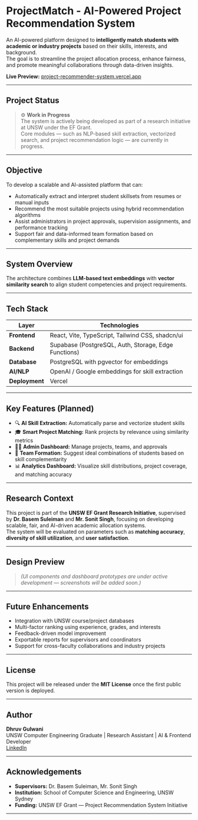 # ProjectMatch - AI-Powered Project Recommendation System

An AI-powered platform designed to **intelligently match students with academic or industry projects** based on their skills, interests, and background.  
The goal is to streamline the project allocation process, enhance fairness, and promote meaningful collaborations through data-driven insights.

**Live Preview:** [project-recommender-system.vercel.app](https://canvas-flex-creator-2wc3svubw-dhruv-2013s-projects.vercel.app)

---

## Project Status

> ⚙️ **Work in Progress**  
> The system is actively being developed as part of a research initiative at UNSW under the EF Grant.  
> Core modules — such as NLP-based skill extraction, vectorized search, and project recommendation logic — are currently in progress.

---

## Objective

To develop a scalable and AI-assisted platform that can:
- Automatically extract and interpret student skillsets from resumes or manual inputs  
- Recommend the most suitable projects using hybrid recommendation algorithms  
- Assist administrators in project approvals, supervision assignments, and performance tracking  
- Support fair and data-informed team formation based on complementary skills and project demands  

---

## System Overview


The architecture combines **LLM-based text embeddings** with **vector similarity search** to align student competencies and project requirements.

---

## Tech Stack

| Layer | Technologies |
|-------|---------------|
| **Frontend** | React, Vite, TypeScript, Tailwind CSS, shadcn/ui |
| **Backend** | Supabase (PostgreSQL, Auth, Storage, Edge Functions) |
| **Database** | PostgreSQL with pgvector for embeddings |
| **AI/NLP** | OpenAI / Google embeddings for skill extraction |
| **Deployment** | Vercel |

---

## Key Features (Planned)

- 🔍 **AI Skill Extraction:** Automatically parse and vectorize student skills  
- 🎓 **Smart Project Matching:** Rank projects by relevance using similarity metrics  
- 🧑‍🏫 **Admin Dashboard:** Manage projects, teams, and approvals  
- 🤝 **Team Formation:** Suggest ideal combinations of students based on skill complementarity  
- 📊 **Analytics Dashboard:** Visualize skill distributions, project coverage, and matching accuracy  

---

## Research Context

This project is part of the **UNSW EF Grant Research Initiative**, supervised by **Dr. Basem Suleiman** and **Mr. Sonit Singh**, focusing on developing scalable, fair, and AI-driven academic allocation systems.  
The system will be evaluated on parameters such as **matching accuracy**, **diversity of skill utilization**, and **user satisfaction**.

---

## Design Preview

> *(UI components and dashboard prototypes are under active development — screenshots will be added soon.)*

---

## Future Enhancements

- Integration with UNSW course/project databases  
- Multi-factor ranking using experience, grades, and interests  
- Feedback-driven model improvement  
- Exportable reports for supervisors and coordinators  
- Support for cross-faculty collaborations and industry projects  

---

## License

This project will be released under the **MIT License** once the first public version is deployed.

---

## Author

**Dhruv Gulwani**  
UNSW Computer Engineering Graduate | Research Assistant | AI & Frontend Developer  
[LinkedIn](https://www.linkedin.com/in/dhruv-gulwani-b12109238/)

---

## Acknowledgements

- **Supervisors:** Dr. Basem Suleiman, Mr. Sonit Singh  
- **Institution:** School of Computer Science and Engineering, UNSW Sydney  
- **Funding:** UNSW EF Grant — Project Recommendation System Initiative

---
